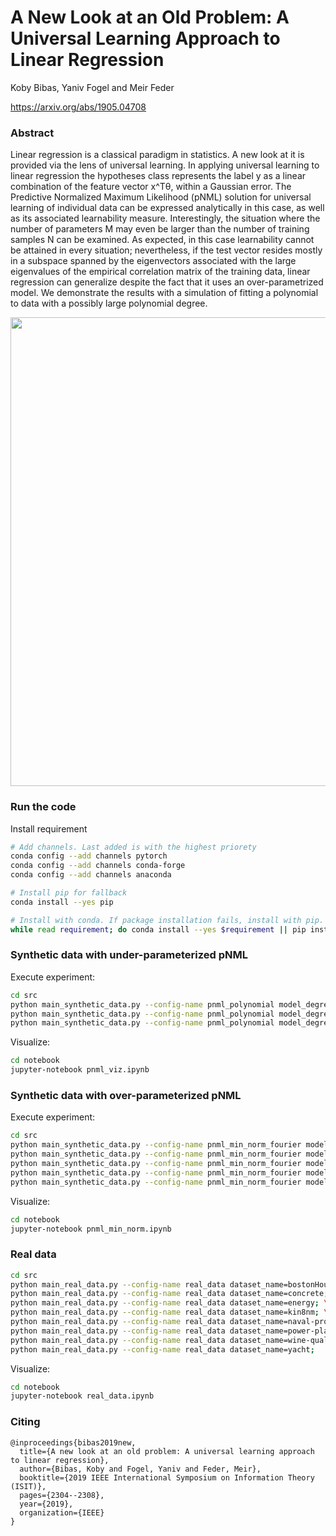 # A New Look at an Old Problem: A Universal Learning Approach to Linear Regression
Koby Bibas, Yaniv Fogel and Meir Feder

https://arxiv.org/abs/1905.04708

### Abstract
Linear regression is a classical paradigm in statistics. A new look at it is provided via the lens of universal learning. In applying universal learning to linear regression the hypotheses class represents the label y as a linear combination of the feature vector x^Tθ, within a Gaussian error. The Predictive Normalized Maximum Likelihood (pNML) solution for universal learning of individual data can be expressed analytically in this case, as well as its associated learnability measure. Interestingly, the situation where the number of parameters M may even be larger than the number of training samples N can be examined. As expected, in this case learnability cannot be attained in every situation; nevertheless, if the test vector resides mostly in a subspace spanned by the eigenvectors associated with the large eigenvalues of the empirical correlation matrix of the training data, linear regression can generalize despite the fact that it uses an over-parametrized model. We demonstrate the results with a simulation of fitting a polynomial to data with a possibly large polynomial degree. 

<img src="https://raw.githubusercontent.com/kobybibas/pnml_linear_regression_isit_2019_latex/master/least_squares_with_poly_degree.jpg" width="750">

### Run the code

Install requirement

```bash
# Add channels. Last added is with the highest priorety
conda config --add channels pytorch
conda config --add channels conda-forge
conda config --add channels anaconda

# Install pip for fallback
conda install --yes pip

# Install with conda. If package installation fails, install with pip.
while read requirement; do conda install --yes $requirement || pip install $requirement; done < requirements.txt 
```

### Synthetic data with under-parameterized pNML

Execute experiment:

```bash
cd src
python main_synthetic_data.py --config-name pnml_polynomial model_degree=4; \
python main_synthetic_data.py --config-name pnml_polynomial model_degree=6; \
python main_synthetic_data.py --config-name pnml_polynomial model_degree=8;  
```

Visualize:

```bash
cd notebook
jupyter-notebook pnml_viz.ipynb
```

### Synthetic data with over-parameterized pNML

Execute experiment:

```bash
cd src
python main_synthetic_data.py --config-name pnml_min_norm_fourier model_degree=4;  \
python main_synthetic_data.py --config-name pnml_min_norm_fourier model_degree=10;  \
python main_synthetic_data.py --config-name pnml_min_norm_fourier model_degree=20;  \
python main_synthetic_data.py --config-name pnml_min_norm_fourier model_degree=50;  \
python main_synthetic_data.py --config-name pnml_min_norm_fourier model_degree=100; 
```

Visualize:

```bash
cd notebook
jupyter-notebook pnml_min_norm.ipynb
```

### Real data

```bash
cd src
python main_real_data.py --config-name real_data dataset_name=bostonHousing; \
python main_real_data.py --config-name real_data dataset_name=concrete; \
python main_real_data.py --config-name real_data dataset_name=energy; \
python main_real_data.py --config-name real_data dataset_name=kin8nm; \
python main_real_data.py --config-name real_data dataset_name=naval-propulsion-plant; \
python main_real_data.py --config-name real_data dataset_name=power-plant; \
python main_real_data.py --config-name real_data dataset_name=wine-quality-red; \
python main_real_data.py --config-name real_data dataset_name=yacht; 
```

Visualize:

```bash
cd notebook
jupyter-notebook real_data.ipynb
```

### Citing

```
@inproceedings{bibas2019new,
  title={A new look at an old problem: A universal learning approach to linear regression},
  author={Bibas, Koby and Fogel, Yaniv and Feder, Meir},
  booktitle={2019 IEEE International Symposium on Information Theory (ISIT)},
  pages={2304--2308},
  year={2019},
  organization={IEEE}
}
```

